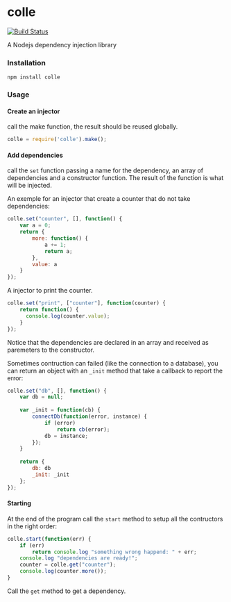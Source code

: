 colle
=====

[![Build Status](https://travis-ci.org/fdelbos/colle.png?branch=master)](https://travis-ci.org/fdelbos/colle)

A Nodejs dependency injection library 

### Installation

`npm install colle`

### Usage

#### Create an injector
call the make function, the result should be reused globally.

```js
colle = require('colle').make();
```

#### Add dependencies
call the `set` function passing a name for the dependency, an array of dependencies and a constructor function.
The result of the function is what will be injected.

An exemple for an injector that create a counter that do not take dependencies:

```js
colle.set("counter", [], function() {
    var a = 0;
    return {
        more: function() {
            a += 1;
            return a;
        },
        value: a
    }
});
```

A injector to print the counter.

```js
colle.set("print", ["counter"], function(counter) {
    return function() {
      console.log(counter.value);
    }
});
```
Notice that the dependencies are declared in an array and received as paremeters to the constructor.


Sometimes contruction can failed (like the connection to a database), you can return an object with an `_init` method that take a callback to report the error:

```js
colle.set("db", [], function() {
    var db = null;
    
    var _init = function(cb) {
        connectDb(function(error, instance) {
            if (error)
                return cb(error);
            db = instance;
        });
    }
    
    return {
        db: db
        _init: _init
    };
});
```

#### Starting
At the end of the program call the `start` method to setup all the contructors in the right order:

```js
colle.start(function(err) {
	if (err)
	    return console.log "something wrong happend: " + err;
	console.log "dependencies are ready!";
	counter = colle.get("counter");
	console.log(counter.more());
}
```

Call the `get` method to get a dependency.
